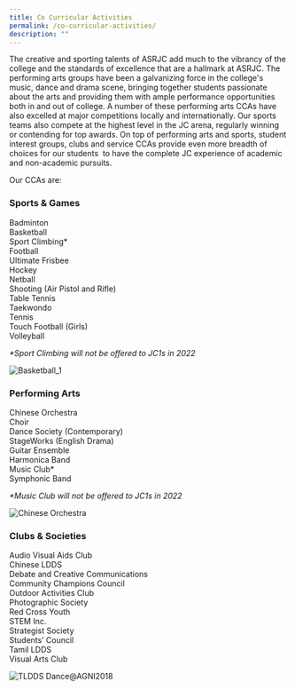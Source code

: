```yaml
---
title: Co Curricular Activities
permalink: /co-curricular-activities/
description: ""
---
```

The creative and sporting talents of ASRJC add much to the vibrancy of the college and the standards of excellence that are a hallmark at ASRJC. The performing arts groups have been a galvanizing force in the college's music, dance and drama scene, bringing together students passionate about the arts and providing them with ample performance opportunities both in and out of college. A number of these performing arts CCAs have also excelled at major competitions locally and internationally. Our sports teams also compete at the highest level in the JC arena, regularly winning or contending for top awards. On top of performing arts and sports, student interest groups, clubs and service CCAs provide even more breadth of choices for our students  to have the complete JC experience of academic and non-academic pursuits.

Our CCAs are:

### **Sports & Games**  
Badminton  
Basketball  
Sport Climbing\*  
Football  
Ultimate Frisbee  
Hockey  
Netball  
Shooting (Air Pistol and Rifle)  
Table Tennis  
Taekwondo  
Tennis  
Touch Football (Girls)  
Volleyball

_\*Sport Climbing will not be offered to JC1s in 2022_

![Basketball_1](https://asrjc.moe.edu.sg/wp-content/uploads/2018/09/Basketball_1-1024x683.jpg "Basketball_1")



### **Performing Arts**  
Chinese Orchestra  
Choir  
Dance Society (Contemporary)  
StageWorks (English Drama)  
Guitar Ensemble  
Harmonica Band  
Music Club\*  
Symphonic Band

_\*Music Club will not be offered to JC1s in 2022_

![Chinese Orchestra](https://asrjc.moe.edu.sg/wp-content/uploads/2018/09/Chinese-Orchestra-1024x683.jpg "Chinese Orchestra")

### **Clubs & Societies**  
Audio Visual Aids Club  
Chinese LDDS  
Debate and Creative Communications  
Community Champions Council  
Outdoor Activities Club  
Photographic Society  
Red Cross Youth  
STEM Inc.  
Strategist Society  
Students’ Council  
Tamil LDDS  
Visual Arts Club

![TLDDS Dance@AGNI2018](https://asrjc.moe.edu.sg/wp-content/uploads/2018/09/TLDDS-Dance@AGNI2018-1024x683.jpg "TLDDS Dance@AGNI2018")
